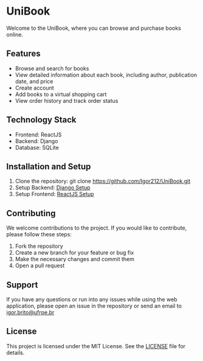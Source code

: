 # UniBook
Welcome to the UniBook, where you can browse and purchase books online.

## Features

- Browse and search for books
- View detailed information about each book, including author, publication date, and price
- Create account
- Add books to a virtual shopping cart
- View order history and track order status

## Technology Stack

 - Frontend: ReactJS
 - Backend: Django
 - Database: SQLite

## Installation and Setup

1. Clone the repository: git clone https://github.com/Igor212/UniBook.git
2. Setup Backend: [Django Setup](./Backend/README.md)
3. Setup Frontend: [ReactJS Setup](./Frontend/README.md)

## Contributing
We welcome contributions to the project. If you would like to contribute, please follow these steps:

1. Fork the repository
2. Create a new branch for your feature or bug fix
3. Make the necessary changes and commit them
4. Open a pull request

## Support
If you have any questions or run into any issues while using the web application, please open an issue in the repository or send an email to igor.brito@ufrpe.br

## License
This project is licensed under the MIT License. See the [LICENSE](./LICENSE) file for details.

